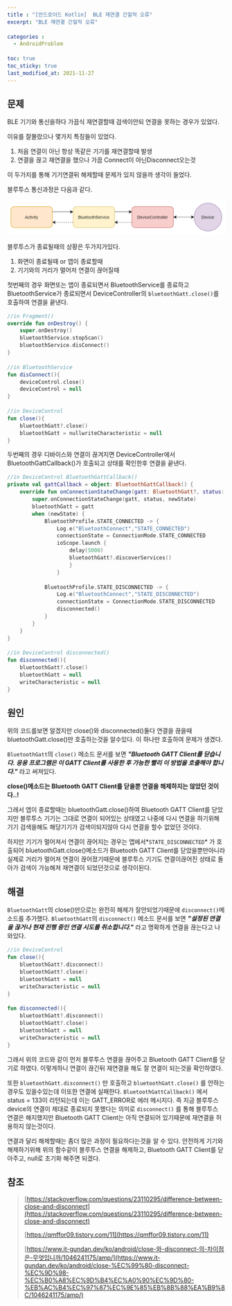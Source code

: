 ```yaml
---
title : "[안드로이드 Kotlin]  BLE 재연결 간헐적 오류"
excerpt: "BLE 재연결 간헐적 오류"

categories :
  - AndroidProblem

toc: true
toc_sticky: true
last_modified_at: 2021-11-27 
---
```


## 문제

BLE 기기와 통신을하다 가끔식 재연결할때 검색이안되 연결을 못하는 경우가 있었다.

이유를 잘몰랐으나 몇가지 특징들이 있었다.

1. 처음 연결이 아닌 항상 똑같은 기기를 재연결할때 발생
2. 연결을 끊고 재연결을 했으나 가끔 Connect이 아닌Disconnect오는것

이 두가지를 통해 기기연결뒤 해제할때 문제가 있지 않을까 생각이 들었다.

블루투스 통신과정은 다음과 같다.

![bluetoothDiagram.png](/assets/images/bluetoothDiagram.png?raw=true)

블루투스가 종료될때의 상황은 두가지가있다.

1. 화면이 종료될때 or 앱이 종료할때
2. 기기와의 거리가 멀어저 연결이 끊어질때

첫번째의 경우 화면또는 앱이 종료되면서 BluetoothService를 종료하고 BluetoothService가 종료되면서 DeviceController의 `bluetoothGatt.close()`를 호출하여 연결을 끝낸다.

```kotlin
//in Fragment()
override fun onDestroy() {
    super.onDestroy()
    bluetoothService.stopScan()
    bluetoothService.disConnect()
}

//in BluetoothService
fun disConnect(){
    deviceControl.close()
    deviceControl = null
}

//in DeviceControl
fun close(){
    bluetoothGatt?.close()
    bluetoothGatt = nullwriteCharacteristic = null
}
```

두번째의 경우 디바이스와 연결이 끊겨지면 DeviceController에서 BluetoothGattCallback()가 호출되고 상태를 확인한후 연결을 끝낸다.

```kotlin
//in DeviceControl BluetoothGattCallback()
private val gattCallback = object: BluetoothGattCallback() {
    override fun onConnectionStateChange(gatt: BluetoothGatt?, status: Int, newState: Int) {
        super.onConnectionStateChange(gatt, status, newState)
        bluetoothGatt = gatt
        when (newState) {
            BluetoothProfile.STATE_CONNECTED -> {
                Log.e("BluetoothConnect","STATE_CONNECTED")
                connectionState = ConnectionMode.STATE_CONNECTED
                ioScope.launch {
                    delay(5000)
                    bluetoothGatt?.discoverServices()
                    }
                }
            
            BluetoothProfile.STATE_DISCONNECTED -> {
                Log.e("BluetoothConnect","STATE_DISCONNECTED")
                connectionState = ConnectionMode.STATE_DISCONNECTED
                disconnected()
            }
        }
    }
}

//in DeviceControl disconnected()
fun disconnected(){
    bluetoothGatt?.close()
    bluetoothGatt = null
    writeCharacteristic = null
}

```

## 원인

위의 코드를보면 알겠지만 close()와 disconnected()둘다 연결을 끊을때 bluetoothGatt.close()만 호출하는것을 알수있다. 이 하나만 호출하여 문제가 생겼다.

`BluetoothGatt`의 `close()` 메소드 문서를 보면 ***"Bluetooth GATT Client를 닫습니다. 응용 프로그램은 이 GATT Client를 사용한 후 가능한 빨리 이 방법을 호출해야 합니다."*** 라고 써져있다.

**close()메소드는 Bluetooth GATT Client를 닫을뿐 연결을 해제하지는 않았던 것이다..!**

그래서 앱이 종료할때는 bluetoothGatt.close()하여 Bluetooth GATT Client를 닫았지만 블루투스 기기는 그대로 연결이 되어있는 상태였고 나중에 다시 연결을 하기위해 기기 검색을해도 해당기기가 검색이되지않아 다시 연결을 할수 없었던 것이다.

하지만 기기가 멀어져서 연결이 끊어지는 경우는 앱에서*`STATE_DISCONNECTED`* 가 호출되어 bluetoothGatt.close()메소드가 Bluetooth GATT Client를 닫았을뿐만아니라 실제로 거리가 멀어져 연결이 끊어졌기때문에 블루투스 기기도 연결이끊어진 상태로 돌아가 검색이 가능해져 재연결이 되었던것으로 생각이된다.

## 해결

`BluetoothGatt`의 close()만으로는 완전히 해제가 잘안되었기때문에 `disconnect()`메소드를 추가했다. `BluetoothGatt`의 `disconnect()` 메소드 문서를 보면 ***"설정된 연결을 끊거나 현재 진행 중인 연결 시도를 취소합니다."*** 라고 명확하게 연결을 끊는다고 나와있다.

```kotlin
//in DeviceControl
fun close(){
    bluetoothGatt?.disconnect()
    bluetoothGatt?.close()
    bluetoothGatt = null
    writeCharacteristic = null
}

fun disconnected(){
    bluetoothGatt?.disconnect()
    bluetoothGatt?.close()
    bluetoothGatt = null
    writeCharacteristic = null
}
```

그래서 위의 코드와 같이 먼저 블루투스 연결을 끊어주고 Bluetooth GATT Client를 닫기로 하였다. 이렇게하니 연결이 끊긴뒤 재연결을 해도 잘 연결이 되는것을 확인하였다.

또한 `bluetoothGatt.disconnect()` 만 호출하고 `bluetoothGatt.close()` 를 안하는 경우도 있을수있는데 이또한 연결에 실패한다. `BluetoothGattCallback()` 에서 status = 133이 리턴되는데 이는 GATT_ERROR로 에러 메시지다. 즉 지금 블루투스 device의 연결이 제대로 종료되지 못했다는 의미로 `disconnect()` 를 통해 블루투스 연결은 해지했지만 Bluetooth GATT Client는 아직 연결되어 있기때문에 재연결을 허용하지 않는것이다.

연결과 달리 해제할때는 좀더 많은 과정이 필요하다는것을 알 수 있다. 안전하게 기기와 해제하기위해 위의 함수같이 블루투스 연결을 해제하고, Bluetooth GATT Client를 닫아주고, null로 초기화 해주면 되겠다.

## 참조

> [https://stackoverflow.com/questions/23110295/difference-between-close-and-disconnect](https://stackoverflow.com/questions/23110295/difference-between-close-and-disconnect)
>
> [https://qmffor09.tistory.com/11](https://qmffor09.tistory.com/11)
>
> [https://www.it-gundan.dev/ko/android/close-와-disconnect-의-차이점은-무엇입니까/1046241175/amp/](https://www.it-gundan.dev/ko/android/close-%EC%99%80-disconnect-%EC%9D%98-%EC%B0%A8%EC%9D%B4%EC%A0%90%EC%9D%80-%EB%AC%B4%EC%97%87%EC%9E%85%EB%8B%88%EA%B9%8C/1046241175/amp/)
>